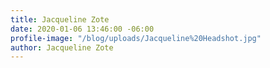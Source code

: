 ```yaml
---
title: Jacqueline Zote
date: 2020-01-06 13:46:00 -06:00
profile-image: "/blog/uploads/Jacqueline%20Headshot.jpg"
author: Jacqueline Zote
---
```


